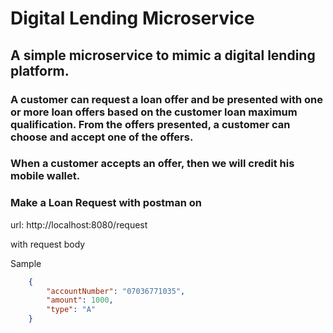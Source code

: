 # Digital Lending Microservice

## A simple microservice to mimic a digital lending platform.

### A customer can request a loan offer and be presented with one or more loan offers based on the customer loan maximum qualification. From the offers presented, a customer can choose and accept  one of the offers.

### When a customer accepts an offer, then we will credit his mobile wallet.

### Make a Loan Request with postman on

url: http://localhost:8080/request

with request body

Sample

```json
    {
        "accountNumber": "07036771035",
        "amount": 1000,
        "type": "A"
    }
```